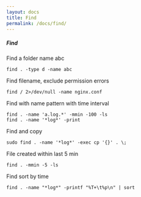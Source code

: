 ```yaml
---
layout: docs
title: Find
permalink: /docs/find/
---
```


##### Find


Find a folder name abc

    find . -type d -name abc

Find filename, exclude permission errors

    find / 2>/dev/null -name nginx.conf

Find with name pattern with time interval

    find . -name 'a.log.*' -mmin -100 -ls
    find . -name '*log*' -print

Find and copy

    sudo find . -name '*log*' -exec cp '{}' . \;

File created within last 5 min

    find . -mmin -5 -ls

Find sort by time

    find . -name "*log*" -printf "%T+\t%p\n" | sort